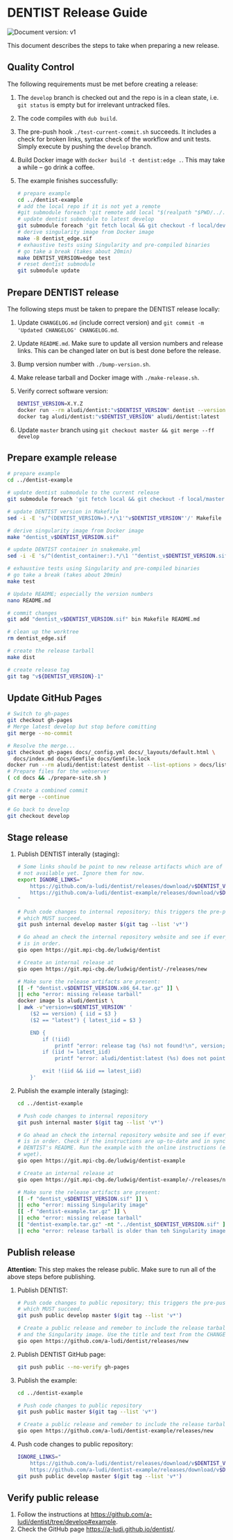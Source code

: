 DENTIST Release Guide
=====================

![Document version: v1](https://img.shields.io/badge/Document%20version-v1-informational?logo=markdown)

This document describes the steps to take when preparing a new release.

## Quality Control

The following requirements must be met before creating a release:

1. The `develop` branch is checked out and the repo is in a clean state, i.e.
   `git status` is empty but for irrelevant untracked files.

2. The code compiles with `dub build`.

3. The pre-push hook `./test-current-commit.sh` succeeds. It includes a check
   for broken links, syntax check of the workflow and unit tests. Simply
   execute by pushing the `develop` branch.

4. Build Docker image with `docker build -t dentist:edge .`. This may take a
   while – go drink a coffee.

5. The example finishes successfully:
    
    ```sh
    # prepare example
    cd ../dentist-example
    # add the local repo if it is not yet a remote
    #git submodule foreach 'git remote add local "$(realpath "$PWD/../../../dentist")"'
    # update dentist submodule to latest develop
    git submodule foreach 'git fetch local && git checkout -f local/develop'
    # derive singularity image from Docker image
    make -B dentist_edge.sif
    # exhaustive tests using Singularity and pre-compiled binaries
    # go take a break (takes about 20min)
    make DENTIST_VERSION=edge test
    # reset dentist submodule
    git submodule update
    ```


## Prepare DENTIST release

The following steps must be taken to prepare the DENTIST release locally:

1. Update `CHANGELOG.md` (include correct version) and
   `git commit -m 'Updated CHANGELOG' CHANGELOG.md`.

2. Update `README.md`. Make sure to update all version numbers and release
   links. This can be changed later on but is best done before the release.

3. Bump version number with `./bump-version.sh`.

4. Make release tarball and Docker image with `./make-release.sh`.

5. Verify correct software version:
   ```sh
   DENTIST_VERSION=X.Y.Z
   docker run --rm aludi/dentist:"v$DENTIST_VERSION" dentist --version
   docker tag aludi/dentist:"v$DENTIST_VERSION" aludi/dentist:latest
   ```

6. Update `master` branch using `git checkout master && git merge --ff develop`


## Prepare example release

```sh
# prepare example
cd ../dentist-example

# update dentist submodule to the current release
git submodule foreach 'git fetch local && git checkout -f local/master'

# update DENTIST version in Makefile
sed -i -E 's/^(DENTIST_VERSION=).*/\1'"v$DENTIST_VERSION"'/' Makefile

# derive singularity image from Docker image
make "dentist_v$DENTIST_VERSION.sif"

# update DENTIST container in snakemake.yml
sed -i -E 's/^(dentist_container:).*/\1 '"dentist_v$DENTIST_VERSION.sif"'/' snakemake.yml

# exhaustive tests using Singularity and pre-compiled binaries
# go take a break (takes about 20min)
make test

# Update README; especially the version numbers
nano README.md

# commit changes
git add "dentist_v$DENTIST_VERSION.sif" bin Makefile README.md 

# clean up the worktree
rm dentist_edge.sif

# create the release tarball
make dist

# create release tag
git tag "v${DENTIST_VERSION}-1"
```


## Update GitHub Pages

```sh
# Switch to gh-pages
git checkout gh-pages
# Merge latest develop but stop before comitting
git merge --no-commit

# Resolve the merge...
git checkout gh-pages docs/_config.yml docs/_layouts/default.html \
  docs/index.md docs/Gemfile docs/Gemfile.lock
docker run --rm aludi/dentist:latest dentist --list-options > docs/list-of-commandline-options.md
# Prepare files for the webserver
( cd docs && ./prepare-site.sh )

# Create a combined commit
git merge --continue

# Go back to develop
git checkout develop
```


## Stage release

1. Publish DENTIST interally (staging):

    ```sh
    # Some links should be point to new release artifacts which are of course
    # not available yet. Ignore them for now.
    export IGNORE_LINKS="
        https://github.com/a-ludi/dentist/releases/download/v$DENTIST_VERSION/dentist.v$DENTIST_VERSION.x86_64.tar.gz
        https://github.com/a-ludi/dentist-example/releases/download/v$DENTIST_VERSION-1/dentist-example.tar.gz
    "

    # Push code changes to internal repository; this triggers the pre-push hook
    # which MUST succeed.
    git push internal develop master $(git tag --list 'v*')

    # Go ahead an check the internal repository website and see if everything
    # is in order.
    gio open https://git.mpi-cbg.de/ludwig/dentist

    # Create an internal release at
    gio open https://git.mpi-cbg.de/ludwig/dentist/-/releases/new

    # Make sure the release artifacts are present:
    [[ -f "dentist.v$DENTIST_VERSION.x86_64.tar.gz" ]] \
    || echo "error: missing release tarball"
    docker image ls aludi/dentist \
    | awk -v"version=v$DENTIST_VERSION" '
        ($2 == version) { iid = $3 }
        ($2 == "latest") { latest_iid = $3 }

        END {
            if (!iid)
                printf "error: release tag (%s) not found!\n", version;
            if (iid != latest_iid)
                printf "error: aludi/dentist:latest (%s) does not point to aludi/dentist:%s (%s). Please update using:\n    docker tag aludi/dentist:%s aludi/dentist:latest.\n", latest_iid, version, iid, version;

            exit !(iid && iid == latest_iid)
        }'
    ```

2. Publish the example interally (staging):

    ```sh
    cd ../dentist-example

    # Push code changes to internal repository
    git push internal master $(git tag --list 'v*')

    # Go ahead an check the internal repository website and see if everything
    # is in order. Check if the instructions are up-to-date and in sync with
    # DENTIST's README. Run the example with the online instructions (except
    # wget).
    gio open https://git.mpi-cbg.de/ludwig/dentist-example

    # Create an internal release at
    gio open https://git.mpi-cbg.de/ludwig/dentist-example/-/releases/new

    # Make sure the release artifacts are present:
    [[ -f "dentist_v$DENTIST_VERSION.sif" ]] \
    || echo "error: missing Singularity image"
    [[ -f "dentist-example.tar.gz" ]] \
    || echo "error: missing release tarball"
    [[ "dentist-example.tar.gz" -nt "../dentist_$DENTIST_VERSION.sif" ]] \
    || echo "error: release tarball is older than teh Singularity image"
    ```


## Publish release

**Attention:** This step makes the release public. Make sure to run all of the
above steps before publishing.

1. Publish DENTIST:

    ```sh
    # Push code changes to public repository; this triggers the pre-push hook
    # which MUST succeed.
    git push public develop master $(git tag --list 'v*')

    # Create a public release and remeber to include the release tarball
    # and the Singularity image. Use the title and text from the CHANGELOG.
    gio open https://github.com/a-ludi/dentist/releases/new
    ```

2. Publish DENTIST GitHub page:

    ```sh
    git push public --no-verify gh-pages
    ```

2. Publish the example:

    ```sh
    cd ../dentist-example

    # Push code changes to public repository
    git push public master $(git tag --list 'v*')

    # Create a public release and remeber to include the release tarball
    gio open https://github.com/a-ludi/dentist-example/releases/new
    ```


3. Push code changes to public repository:

    ```sh
    IGNORE_LINKS="
        https://github.com/a-ludi/dentist/releases/download/v$DENTIST_VERSION/dentist.v$DENTIST_VERSION.x86_64.tar.gz
        https://github.com/a-ludi/dentist-example/releases/download/v$DENTIST_VERSION-1/dentist-example.tar.gz" \
    git push public develop master $(git tag --list 'v*')
    ```


## Verify public release

1. Follow the instructions at <https://github.com/a-ludi/dentist/tree/develop#example>.
2. Check the GitHub page <https://a-ludi.github.io/dentist/>.
